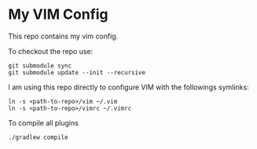 My VIM Config
=============

This repo contains my vim config.

To checkout the repo use:

    git submodule sync
    git submodule update --init --recursive

I am using this repo directly to configure VIM with the followings symlinks:

    ln -s <path-to-repo>/vim ~/.vim
    ln -s <path-to-repo>/vimrc ~/.vimrc

To compile all plugins
    
    ./gradlew compile


